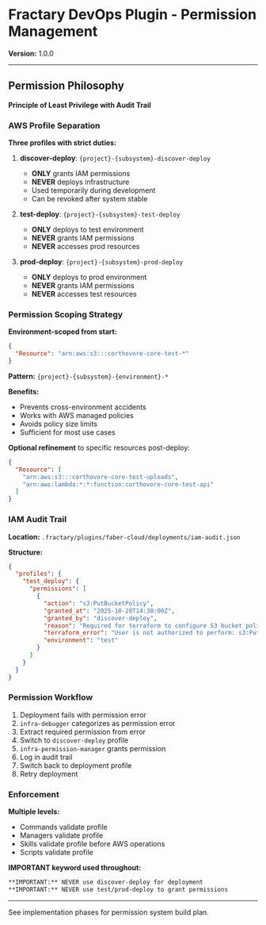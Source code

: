 # Fractary DevOps Plugin - Permission Management

**Version:** 1.0.0

---

## Permission Philosophy

**Principle of Least Privilege with Audit Trail**

### AWS Profile Separation

**Three profiles with strict duties:**

1. **discover-deploy**: `{project}-{subsystem}-discover-deploy`
   - **ONLY** grants IAM permissions
   - **NEVER** deploys infrastructure
   - Used temporarily during development
   - Can be revoked after system stable

2. **test-deploy**: `{project}-{subsystem}-test-deploy`
   - **ONLY** deploys to test environment
   - **NEVER** grants IAM permissions
   - **NEVER** accesses prod resources

3. **prod-deploy**: `{project}-{subsystem}-prod-deploy`
   - **ONLY** deploys to prod environment
   - **NEVER** grants IAM permissions
   - **NEVER** accesses test resources

### Permission Scoping Strategy

**Environment-scoped from start:**

```json
{
  "Resource": "arn:aws:s3:::corthovore-core-test-*"
}
```

**Pattern:** `{project}-{subsystem}-{environment}-*`

**Benefits:**
- Prevents cross-environment accidents
- Works with AWS managed policies
- Avoids policy size limits
- Sufficient for most use cases

**Optional refinement** to specific resources post-deploy:
```json
{
  "Resource": [
    "arn:aws:s3:::corthovore-core-test-uploads",
    "arn:aws:lambda:*:*:function:corthovore-core-test-api"
  ]
}
```

### IAM Audit Trail

**Location:** `.fractary/plugins/faber-cloud/deployments/iam-audit.json`

**Structure:**
```json
{
  "profiles": {
    "test_deploy": {
      "permissions": [
        {
          "action": "s3:PutBucketPolicy",
          "granted_at": "2025-10-28T14:30:00Z",
          "granted_by": "discover-deploy",
          "reason": "Required for terraform to configure S3 bucket policy",
          "terraform_error": "User is not authorized to perform: s3:PutBucketPolicy",
          "environment": "test"
        }
      ]
    }
  }
}
```

### Permission Workflow

1. Deployment fails with permission error
2. `infra-debugger` categorizes as permission error
3. Extract required permission from error
4. Switch to `discover-deploy` profile
5. `infra-permission-manager` grants permission
6. Log in audit trail
7. Switch back to deployment profile
8. Retry deployment

### Enforcement

**Multiple levels:**
- Commands validate profile
- Managers validate profile
- Skills validate profile before AWS operations
- Scripts validate profile

**IMPORTANT keyword used throughout:**
```markdown
**IMPORTANT:** NEVER use discover-deploy for deployment
**IMPORTANT:** NEVER use test/prod-deploy to grant permissions
```

---

See implementation phases for permission system build plan.
